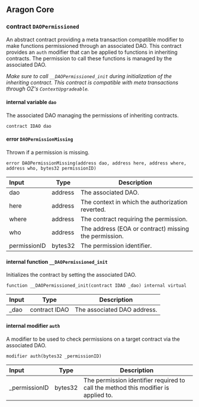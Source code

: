 ## Aragon Core

### contract `DAOPermissioned`

An abstract contract providing a meta transaction compatible modifier to make functions permissioned through an associated DAO.
This contract provides an `auth` modifier that can be applied to functions in inheriting contracts. The permission to call these functions is managed by the associated DAO.

_Make sure to call `__DAOPermissioned_init` during initialization of the inheriting contract.
This contract is compatible with meta transactions through OZ's `ContextUpgradeable`._

#### internal variable `dao`

The associated DAO managing the permissions of inheriting contracts.

```solidity
contract IDAO dao
```

#### error `DAOPermissionMissing`

Thrown if a permission is missing.

```solidity
error DAOPermissionMissing(address dao, address here, address where, address who, bytes32 permissionID)
```

| Input        | Type    | Description                                           |
| :----------- | ------- | ----------------------------------------------------- |
| dao          | address | The associated DAO.                                   |
| here         | address | The context in which the authorization reverted.      |
| where        | address | The contract requiring the permission.                |
| who          | address | The address (EOA or contract) missing the permission. |
| permissionID | bytes32 | The permission identifier.                            |

#### internal function `__DAOPermissioned_init`

Initializes the contract by setting the associated DAO.

```solidity
function __DAOPermissioned_init(contract IDAO _dao) internal virtual
```

| Input | Type          | Description                 |
| :---- | ------------- | --------------------------- |
| \_dao | contract IDAO | The associated DAO address. |

#### internal modifier `auth`

A modifier to be used to check permissions on a target contract via the associated DAO.

```solidity
modifier auth(bytes32 _permissionID)
```

| Input          | Type    | Description                                                                        |
| :------------- | ------- | ---------------------------------------------------------------------------------- |
| \_permissionID | bytes32 | The permission identifier required to call the method this modifier is applied to. |
